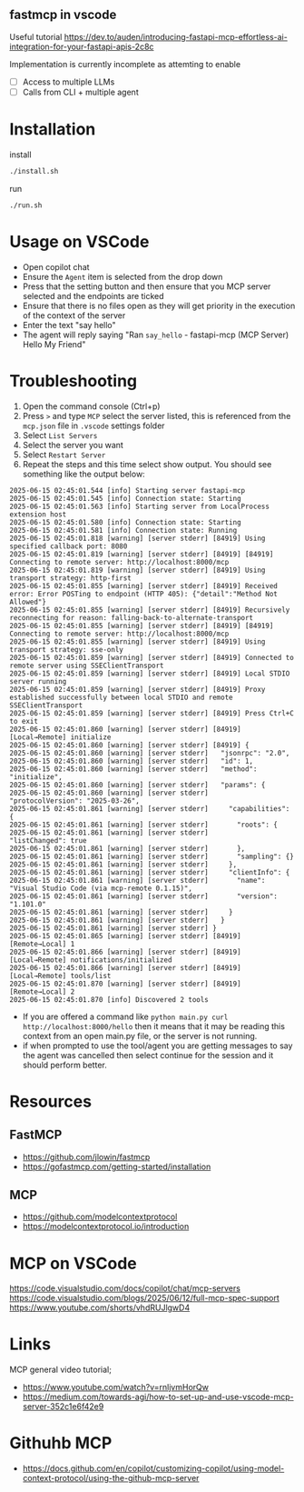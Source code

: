 ## fastmcp in vscode

Useful tutorial https://dev.to/auden/introducing-fastapi-mcp-effortless-ai-integration-for-your-fastapi-apis-2c8c

Implementation is currently incomplete as attemting to enable

- [ ] Access to multiple LLMs
- [ ] Calls from CLI + multiple agent

# Installation

install

```sh
./install.sh
```

run

```sh
./run.sh
```

# Usage on VSCode

- Open copilot chat
- Ensure the `Agent` item is selected from the drop down
- Press that the setting button and then ensure that you MCP server selected and the endpoints are ticked
- Ensure that there is no files open as they will get priority in the execution of the context of the server
- Enter the text "say hello"
- The agent will reply saying "Ran `say_hello` - fastapi-mcp (MCP Server) Hello My Friend"

# Troubleshooting

1. Open the command console (Ctrl+p)
2. Press `>` and type `MCP` select the server listed, this is referenced from the `mcp.json` file in `.vscode` settings folder
3. Select `List Servers`
4. Select the server you want
5. Select `Restart Server`
6. Repeat the steps and this time select show output. You should see something like the output below:

```
2025-06-15 02:45:01.544 [info] Starting server fastapi-mcp
2025-06-15 02:45:01.545 [info] Connection state: Starting
2025-06-15 02:45:01.563 [info] Starting server from LocalProcess extension host
2025-06-15 02:45:01.580 [info] Connection state: Starting
2025-06-15 02:45:01.581 [info] Connection state: Running
2025-06-15 02:45:01.818 [warning] [server stderr] [84919] Using specified callback port: 8080
2025-06-15 02:45:01.819 [warning] [server stderr] [84919] [84919] Connecting to remote server: http://localhost:8000/mcp
2025-06-15 02:45:01.819 [warning] [server stderr] [84919] Using transport strategy: http-first
2025-06-15 02:45:01.855 [warning] [server stderr] [84919] Received error: Error POSTing to endpoint (HTTP 405): {"detail":"Method Not Allowed"}
2025-06-15 02:45:01.855 [warning] [server stderr] [84919] Recursively reconnecting for reason: falling-back-to-alternate-transport
2025-06-15 02:45:01.855 [warning] [server stderr] [84919] [84919] Connecting to remote server: http://localhost:8000/mcp
2025-06-15 02:45:01.855 [warning] [server stderr] [84919] Using transport strategy: sse-only
2025-06-15 02:45:01.859 [warning] [server stderr] [84919] Connected to remote server using SSEClientTransport
2025-06-15 02:45:01.859 [warning] [server stderr] [84919] Local STDIO server running
2025-06-15 02:45:01.859 [warning] [server stderr] [84919] Proxy established successfully between local STDIO and remote SSEClientTransport
2025-06-15 02:45:01.859 [warning] [server stderr] [84919] Press Ctrl+C to exit
2025-06-15 02:45:01.860 [warning] [server stderr] [84919] [Local→Remote] initialize
2025-06-15 02:45:01.860 [warning] [server stderr] [84919] {
2025-06-15 02:45:01.860 [warning] [server stderr]   "jsonrpc": "2.0",
2025-06-15 02:45:01.860 [warning] [server stderr]   "id": 1,
2025-06-15 02:45:01.860 [warning] [server stderr]   "method": "initialize",
2025-06-15 02:45:01.860 [warning] [server stderr]   "params": {
2025-06-15 02:45:01.860 [warning] [server stderr]     "protocolVersion": "2025-03-26",
2025-06-15 02:45:01.861 [warning] [server stderr]     "capabilities": {
2025-06-15 02:45:01.861 [warning] [server stderr]       "roots": {
2025-06-15 02:45:01.861 [warning] [server stderr]         "listChanged": true
2025-06-15 02:45:01.861 [warning] [server stderr]       },
2025-06-15 02:45:01.861 [warning] [server stderr]       "sampling": {}
2025-06-15 02:45:01.861 [warning] [server stderr]     },
2025-06-15 02:45:01.861 [warning] [server stderr]     "clientInfo": {
2025-06-15 02:45:01.861 [warning] [server stderr]       "name": "Visual Studio Code (via mcp-remote 0.1.15)",
2025-06-15 02:45:01.861 [warning] [server stderr]       "version": "1.101.0"
2025-06-15 02:45:01.861 [warning] [server stderr]     }
2025-06-15 02:45:01.861 [warning] [server stderr]   }
2025-06-15 02:45:01.861 [warning] [server stderr] }
2025-06-15 02:45:01.865 [warning] [server stderr] [84919] [Remote→Local] 1
2025-06-15 02:45:01.866 [warning] [server stderr] [84919] [Local→Remote] notifications/initialized
2025-06-15 02:45:01.866 [warning] [server stderr] [84919] [Local→Remote] tools/list
2025-06-15 02:45:01.870 [warning] [server stderr] [84919] [Remote→Local] 2
2025-06-15 02:45:01.870 [info] Discovered 2 tools
```

- If you are offered a command like `python main.py curl http://localhost:8000/hello` then it means that it may be reading this context from an open main.py file, or the server is not running. 
- if when prompted to use the tool/agent you are getting messages to say the agent was cancelled then select continue for the session and it should perform better. 

# Resources

## FastMCP

- https://github.com/jlowin/fastmcp
- https://gofastmcp.com/getting-started/installation

## MCP

- https://github.com/modelcontextprotocol
- https://modelcontextprotocol.io/introduction

# MCP on VSCode

https://code.visualstudio.com/docs/copilot/chat/mcp-servers
https://code.visualstudio.com/blogs/2025/06/12/full-mcp-spec-support
https://www.youtube.com/shorts/vhdRUJlgwD4

# Links

MCP general video tutorial;

- https://www.youtube.com/watch?v=rnljvmHorQw
- https://medium.com/towards-agi/how-to-set-up-and-use-vscode-mcp-server-352c1e6f42e9

# Githuhb MCP

- https://docs.github.com/en/copilot/customizing-copilot/using-model-context-protocol/using-the-github-mcp-server
